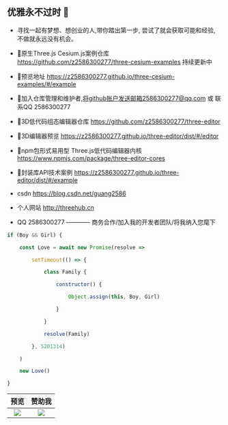 ## 优雅永不过时 👋

- 寻找一起有梦想、想创业的人,带你踏出第一步, 尝试了就会获取可能和经验, 不做就永远没有机会。

- 🍃原生Three.js Cesium.js案例仓库 https://github.com/z2586300277/three-cesium-examples 持续更新中
  
- 🍃预览地址 https://z2586300277.github.io/three-cesium-examples/#/example

- 🍃加入仓库管理和维护者,将github账户发送邮箱2586300277@qq.com 或 联系QQ 2586300277

- 🍁3D低代码组态编辑器仓库 https://github.com/z2586300277/three-editor

- 🍁3D编辑器预览 https://z2586300277.github.io/three-editor/dist/#/editor

- 🍁npm包形式易用型 Three.js低代码编辑器内核  https://www.npmjs.com/package/three-editor-cores

- 🍁封装库API技术案例 https://z2586300277.github.io/three-editor/dist/#/example

- csdn https://blog.csdn.net/guang2586

- 个人网站 http://threehub.cn

- QQ 2586300277      ———— 商务合作/加入我的开发者团队/将我纳入您麾下

```js
if (Boy && Girl) {

    const Love = await new Promise(resolve =>

        setTimeout(() => {

            class Family {

                constructor() {

                    Object.assign(this, Boy, Girl)

                }

            }

            resolve(Family)

        }, 5201314)

    )

    new Love()

}
```
预览             |  赞助我
:-------------------------:|:-------------------------:
[![](https://z2586300277.github.io/three-editor/dist/home.png)](https://z2586300277.github.io/three-editor/dist)  |  ![](https://z2586300277.github.io/three-editor/dist/wx_pay.jpg)
